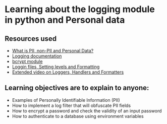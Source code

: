 # Learning about the logging module in python and Personal data
## Resources used
* [What is PII, non-PII and Personal Data?](https://piwik.pro/blog/what-is-pii-personal-data/)
* [Logging documentation](https://docs.python.org/3/library/logging.html)
* [bcrypt module](https://github.com/pyca/bcrypt)
* [Loggin files, Setting levels and Formatting](https://www.youtube.com/watch?v=-ARI4Cz-awo)
* [Extended video on Loggers, Handlers and Formatters](https://www.youtube.com/watch?v=jxmzY9soFXg)
## Learning objectives are to explain to anyone:
* Examples of Personally Identifiable Information (PII)
* How to implement a log filter that will obfuscate PII fields
* How to encrypt a password and check the validity of an input password
* How to authenticate to a database using environment variables
